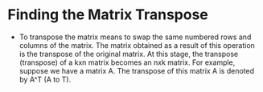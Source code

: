 # Finding the Matrix Transpose

- To transpose the matrix means to swap the 
same numbered rows and columns of the matrix. 
The matrix obtained as a result of this 
operation is the transpose of the original matrix. 
At this stage, the transpose (transpose) of a kxn matrix becomes an nxk matrix. For example, suppose we have a matrix A. The transpose of this matrix A is denoted by A^T (A to T).